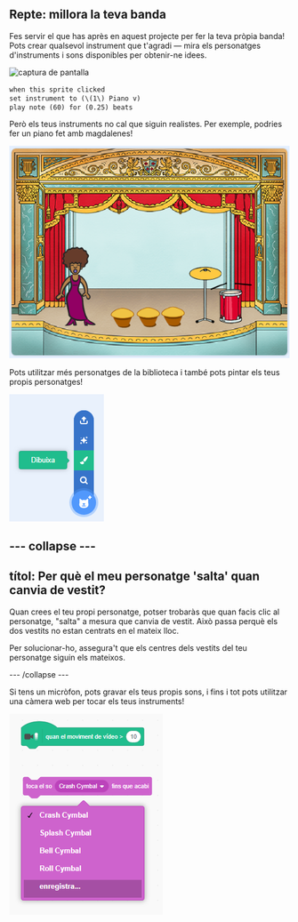 ## Repte: millora la teva banda

Fes servir el que has après en aquest projecte per fer la teva pròpia banda! Pots crear qualsevol instrument que t'agradi — mira els personatges d'instruments i sons disponibles per obtenir-ne idees.

![captura de pantalla](images/band-ideas-sounds.png)

```blocks3
when this sprite clicked
set instrument to (\(1\) Piano v)
play note (60) for (0.25) beats
```

Però els teus instruments no cal que siguin realistes. Per exemple, podries fer un piano fet amb magdalenes!

![captura de pantalla](images/band-piano.png)

Pots utilitzar més personatges de la biblioteca i també pots pintar els teus propis personatges!

![captura de pantalla](images/band-draw.png)

## \--- collapse \---

## títol: Per què el meu personatge 'salta' quan canvia de vestit?

Quan crees el teu propi personatge, potser trobaràs que quan facis clic al personatge, "salta" a mesura que canvia de vestit. Això passa perquè els dos vestits no estan centrats en el mateix lloc.

Per solucionar-ho, assegura't que els centres dels vestits del teu personatge siguin els mateixos.

\--- /collapse \---

Si tens un micròfon, pots gravar els teus propis sons, i fins i tot pots utilitzar una càmera web per tocar els teus instruments!

![captura de pantalla](images/band-io.png)